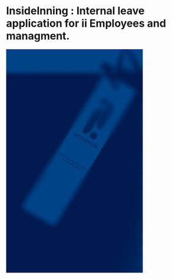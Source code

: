 # InsideInning : Internal leave application for ii Employees and managment. 
![alt tag](https://raw.githubusercontent.com/rzeem7/InsideInning/master/InsideInning/InsideInning.Droid/Resources/Drawable/back.png)
